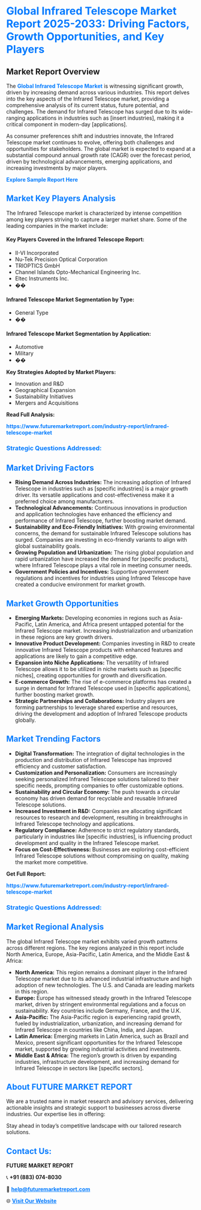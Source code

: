 <h1 style="color: #007BFF;">Global Infrared Telescope Market Report 2025-2033: Driving Factors, Growth Opportunities, and Key Players</h1>

<section id="overview">
<h2>Market Report Overview</h2>
<p>The <a href="https://www.futuremarketreport.com/industry-report/infrared-telescope-market" style="color: #007BFF; text-decoration: none;"><strong>Global Infrared Telescope Market</strong></a> is witnessing significant growth, driven by increasing demand across various industries. This report delves into the key aspects of the Infrared Telescope market, providing a comprehensive analysis of its current status, future potential, and challenges. The demand for Infrared Telescope has surged due to its wide-ranging applications in industries such as [insert industries], making it a critical component in modern-day [applications].</p>
<p>As consumer preferences shift and industries innovate, the Infrared Telescope market continues to evolve, offering both challenges and opportunities for stakeholders. The global market is expected to expand at a substantial compound annual growth rate (CAGR) over the forecast period, driven by technological advancements, emerging applications, and increasing investments by major players.</p>
</section>

<section id="overview">
<p><a href="https://www.futuremarketreport.com/request-sample/reportId=113877" style="color: #007BFF; text-decoration: none;"><strong>Explore Sample Report Here</strong></a></p>
</section>

<section id="key-players">
<h2 style="color: #007BFF;">Market Key Players Analysis</h2>
<p>The Infrared Telescope market is characterized by intense competition among key players striving to capture a larger market share. Some of the leading companies in the market include:</p>
<h4>Key Players Covered in the Infrared Telescope Report:</h4>
<ul><li>II-VI Incorporated</li><li>Nu-Tek Precision Optical Corporation</li><li>TRIOPTICS GmbH</li><li>Channel Islands Opto-Mechanical Engineering Inc.</li><li>Eltec Instruments Inc.</li><li>��</li></ul>
<h4>Infrared Telescope Market Segmentation by Type:</h4>
<ul><li>General Type</li><li>��</li></ul>

<h4>Infrared Telescope Market Segmentation by Application:</h4>
<ul><li>Automotive</li><li>Military</li><li>��</li></ul>
<p><strong>Key Strategies Adopted by Market Players:</strong></p>
<ul>
<li>Innovation and R&D</li>
<li>Geographical Expansion</li>
<li>Sustainability Initiatives</li>
<li>Mergers and Acquisitions</li>
</ul>
</section>

<section>
<p><strong>Read Full Analysis: </strong></p><a href="https://www.futuremarketreport.com/industry-report/infrared-telescope-market" style="color: #007BFF; text-decoration: none;"><strong>https://www.futuremarketreport.com/industry-report/infrared-telescope-market</strong></a>
<h3 style="color: #007BFF;">Strategic Questions Addressed:</h3>
</section>

<section id="driving-factors">
<h2 style="color: #007BFF;">Market Driving Factors</h2>
<ul>
<li><strong>Rising Demand Across Industries:</strong> The increasing adoption of Infrared Telescope in industries such as [specific industries] is a major growth driver. Its versatile applications and cost-effectiveness make it a preferred choice among manufacturers.</li>
<li><strong>Technological Advancements:</strong> Continuous innovations in production and application technologies have enhanced the efficiency and performance of Infrared Telescope, further boosting market demand.</li>
<li><strong>Sustainability and Eco-Friendly Initiatives:</strong> With growing environmental concerns, the demand for sustainable Infrared Telescope solutions has surged. Companies are investing in eco-friendly variants to align with global sustainability goals.</li>
<li><strong>Growing Population and Urbanization:</strong> The rising global population and rapid urbanization have increased the demand for [specific products], where Infrared Telescope plays a vital role in meeting consumer needs.</li>
<li><strong>Government Policies and Incentives:</strong> Supportive government regulations and incentives for industries using Infrared Telescope have created a conducive environment for market growth.</li>
</ul>
</section>

<section id="growth-opportunities">
<h2 style="color: #007BFF;">Market Growth Opportunities</h2>
<ul>
<li><strong>Emerging Markets:</strong> Developing economies in regions such as Asia-Pacific, Latin America, and Africa present untapped potential for the Infrared Telescope market. Increasing industrialization and urbanization in these regions are key growth drivers.</li>
<li><strong>Innovative Product Development:</strong> Companies investing in R&D to create innovative Infrared Telescope products with enhanced features and applications are likely to gain a competitive edge.</li>
<li><strong>Expansion into Niche Applications:</strong> The versatility of Infrared Telescope allows it to be utilized in niche markets such as [specific niches], creating opportunities for growth and diversification.</li>
<li><strong>E-commerce Growth:</strong> The rise of e-commerce platforms has created a surge in demand for Infrared Telescope used in [specific applications], further boosting market growth.</li>
<li><strong>Strategic Partnerships and Collaborations:</strong> Industry players are forming partnerships to leverage shared expertise and resources, driving the development and adoption of Infrared Telescope products globally.</li>
</ul>
</section>

<section id="trending-factors">
<h2 style="color: #007BFF;">Market Trending Factors</h2>
<ul>
<li><strong>Digital Transformation:</strong> The integration of digital technologies in the production and distribution of Infrared Telescope has improved efficiency and customer satisfaction.</li>
<li><strong>Customization and Personalization:</strong> Consumers are increasingly seeking personalized Infrared Telescope solutions tailored to their specific needs, prompting companies to offer customizable options.</li>
<li><strong>Sustainability and Circular Economy:</strong> The push towards a circular economy has driven demand for recyclable and reusable Infrared Telescope solutions.</li>
<li><strong>Increased Investment in R&D:</strong> Companies are allocating significant resources to research and development, resulting in breakthroughs in Infrared Telescope technology and applications.</li>
<li><strong>Regulatory Compliance:</strong> Adherence to strict regulatory standards, particularly in industries like [specific industries], is influencing product development and quality in the Infrared Telescope market.</li>
<li><strong>Focus on Cost-Effectiveness:</strong> Businesses are exploring cost-efficient Infrared Telescope solutions without compromising on quality, making the market more competitive.</li>
</ul>
</section>

<section>
<p><strong>Get Full Report: </strong></p><a href="https://www.futuremarketreport.com/industry-report/infrared-telescope-market" style="color: #007BFF; text-decoration: none;"><strong>https://www.futuremarketreport.com/industry-report/infrared-telescope-market</strong></a>
<h3 style="color: #007BFF;">Strategic Questions Addressed:</h3>
</section>


<section id="regional-analysis">
<h2 style="color: #007BFF;">Market Regional Analysis</h2>
<p>The global Infrared Telescope market exhibits varied growth patterns across different regions. The key regions analyzed in this report include North America, Europe, Asia-Pacific, Latin America, and the Middle East & Africa:</p>
<ul>
<li><strong>North America:</strong> This region remains a dominant player in the Infrared Telescope market due to its advanced industrial infrastructure and high adoption of new technologies. The U.S. and Canada are leading markets in this region.</li>
<li><strong>Europe:</strong> Europe has witnessed steady growth in the Infrared Telescope market, driven by stringent environmental regulations and a focus on sustainability. Key countries include Germany, France, and the U.K.</li>
<li><strong>Asia-Pacific:</strong> The Asia-Pacific region is experiencing rapid growth, fueled by industrialization, urbanization, and increasing demand for Infrared Telescope in countries like China, India, and Japan.</li>
<li><strong>Latin America:</strong> Emerging markets in Latin America, such as Brazil and Mexico, present significant opportunities for the Infrared Telescope market, supported by growing industrial activities and investments.</li>
<li><strong>Middle East & Africa:</strong> The region’s growth is driven by expanding industries, infrastructure development, and increasing demand for Infrared Telescope in sectors like [specific sectors].</li>
</ul>
</section>

<footer>
<h2 style="color: #007BFF;">About FUTURE MARKET REPORT</h2>
<p>We are a trusted name in market research and advisory services, delivering actionable insights and strategic support to businesses across diverse industries. Our expertise lies in offering:</p>

<p>Stay ahead in today’s competitive landscape with our tailored research solutions.</p>

<h2 style="color: #007BFF;">Contact Us:</h2>
<p><strong>FUTURE MARKET REPORT</strong></p>
<p>📞 <strong>+91 (883) 074-8030</strong></p>
<p>📧 <strong><a href="mailto:help@futuremarketreport.com" style="color: #007BFF;">help@futuremarketreport.com</a></strong></p>
<p>🌐 <strong><a href="https://www.futuremarketreport.com/" style="color: #007BFF;">Visit Our Website</a></strong></p>
</footer>